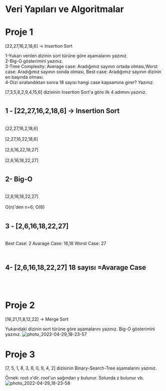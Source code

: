 # Veri Yapıları ve Algoritmalar

# Proje 1
[22,27,16,2,18,6] -> Insertion Sort

1-Yukarı verilen dizinin sort türüne göre aşamalarını yazınız.<br>
2-Big-O gösterimini yazınız.<br>
3-Time Complexity: Average case: Aradığımız sayının ortada olması,Worst case: Aradığımız sayının sonda olması, Best case: Aradığımız sayının dizinin en başında olması.<br>
4-Dizi sıralandıktan sonra 18 sayısı hangi case kapsamına girer? Yazınız.<br>


[7,3,5,8,2,9,4,15,6] dizisinin Insertion Sort'a göre ilk 4 adımını yazınız.


#
## 1 - [22,27,16,2,18,6] -> Insertion Sort
<br>
[22,27,16,2,18,6]
<br><br>
[2,27,16,22,18,6]
<br><br>
[2,6,16,22,18,27]
<br><br>
[2,6,16,18,22,27]

#
## 2- Big-O
<br>
[2,6,16,18,22,27]
<br><br>
O(n)'den n=6;  O(6)

#
## 3 - [2,6,16,18,22,27]
<br>
Best Case: 2
Avarage Case: 16,18
Worst Case: 27
<br><br>


#
## 4- [2,6,16,18,22,27] 18 sayısı =Avarage Case
<br><br>

#
# Proje 2

[16,21,11,8,12,22] -> Merge Sort

Yukarıdaki dizinin sort türüne göre aşamalarını yazınız.
Big-O gösterimini yazınız.
![photo_2022-04-29_18-23-57](https://user-images.githubusercontent.com/15932181/165977348-18e0b643-7ffc-4342-a0ef-ee490d5d6326.jpg)

#
# Proje 3

[7, 5, 1, 8, 3, 6, 0, 9, 4, 2] dizisinin Binary-Search-Tree aşamalarını yazınız.

Örnek: root x'dir. root'un sağından y bulunur. Solunda z bulunur vb.
![photo_2022-04-29_18-23-58](https://user-images.githubusercontent.com/15932181/165977469-8decbf64-f3b8-4071-bbe5-a4a417fba6b5.jpg)

